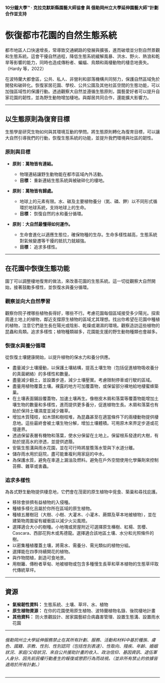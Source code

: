 #### 10分鐘大學™ · 克拉克默斯縣園藝大師協會 與 俄勒岡州立大學延伸園藝大師™計劃 合作並支持

# 恢復都市花園的自然生態系統

都市地區人口快速增長，常導致交通網路的發展與擴張，進而破壞並分割自然景觀和生態系統。這會干擾自然過程，降低生態系統緩解風暴、洪水、野火、熱浪和乾旱等影響的能力，同時也造成傳粉者、蝙蝠、鳥類和兩棲動物的棲息地喪失。（Hardy 等，2022）

在波特蘭大都會區，公共、私人、非營利和部落機構共同努力，保護自然區域免於開發和破碎化。恢復家居花園、學校、公共公園及其他社區空間的生態功能，可以加強區域性的保護行動。透過觀察大自然並遵循生態原則，園藝愛好者可以提升自家花園的韌性，並為野生動物增加棲地。與鄰居共同合作，還能擴大影響力。

---

## 以生態原則為復育目標

生態學是研究生物如何與其環境互動的學問。將生態原則轉化為復育目標，可以讓大自然引導我們的行動，恢復生態系統的功能，並提升我們環境與社區的韌性。

### 原則與目標

- **原則：萬物皆有連結。**  
  - 物理連結讓野生動物能在都市區域內外活動。  
  - **目標：** 重新連結生態系統與被破碎化的棲地。

- **原則：萬物皆有歸處。**  
  - 地球上的元素有限。水、碳及主要植物養分（氮、磷、鉀）以不同形式循環於地球系統，支持地球上的生命。  
  - **目標：** 恢復自然的水和養分循環。

- **原則：大自然最懂得如何運作。**  
  - 生命會進化以適應生態位，確保物種的生存。生命多樣性越高，生態系統對氣候變遷等干擾的抵抗力就越強。  
  - **目標：** 追求多樣性。

---

## 在花園中恢復生態功能

園丁可以調整棲地復育的做法，來改善花園的生態系統。這一切從觀察大自然開始，接著鼓勵多樣性，並恢復水與養分循環。

### 觀察並向大自然學習

觀察你院子裡哪些植物長得好，哪些不行。考慮花園每個區域接受多少陽光。探索周邊土地上的植物，鄰近支撐原生植物的區域尤其理想。找出你希望在花園中種植的植物，注意它們是生長在陽光或陰影、乾燥或潮濕的環境。觀察造訪這些植物的昆蟲和鳥類。追求多樣性；植物種類越多，花園能支援的野生動物種類也會越多。

### 恢復水與養分循環

從恢復土壤健康開始，以提升植物的保水力和養分供應。

- 盡量減少土壤擾動，以保護土壤結構，提高土壤生物（包括促進植物吸收養分的真菌網絡）的多樣性和數量。
- 盡量減少翻土，並設置步道，減少土壤壓實。考慮限制停車或行駛的區域。
- 盡量用植物覆蓋土壤。裸露的地方可加覆蓋物，或保留部分裸地給地棲蜜蜂築巢。
- 在土壤表面鋪設覆蓋物，加速土壤再生。像樹皮木屑和落葉等覆蓋物能增加土壤生物的數量和多樣性，進而提供更多養分，促進植物生長。木屑和落葉也有助於保持土壤濕度並減少雜草。
- 增加木質殘枝，如木頭和樹枝堆，為昆蟲甚至在適當條件下的兩棲動物提供棲息地。這些最終會被土壤生物分解，增加土壤體積。可用原木來界定步道或花壇邊界。
- 透過保留表層有機物和落葉，使水分保留在土地上。保留根系發達的大樹，有助於提高水的滲透，並提供遮蔭。
- 安裝生態溝與雨水花園，並在可行時將屋簷落水管與下水道分離。
- 儲存雨水用於庭院，盡可能重複利用家庭的中水。
- 為保護水質，避免在車道上漏油及燃料。避免在戶外空間使用化學藥劑來控制苔蘚、雜草或害蟲。

### 追求多樣性

為各式野生動物提供棲息地，它們會在茂密的原生植物中覓食、築巢和尋找庇護。

- 移除會排擠有益植物的入侵種。
- 種植多樣化且屬於你所在區域的原生植物。
- 種植五層樹冠（大樹、小樹、大灌木、小灌木、蕨類及草本地被植物），並在建築物周圍留有緩衝區以減少火災風險。
- 選擇適合大小的樹種。小地塊或房屋附近可選擇原生榛樹、紅楊、苦櫻、Cascara、西部花狗木或馬德龍。選擇適合該地區土壤、水分和光照條件的樹。
- 以密集種植覆蓋土壤，將需水、需養分、需光類似的植物分組。
- 選擇能在四季持續開花的植物。
- 與作物間植，創造可食地景。
- 用樹籬、傳粉者草甸、地被植物或包含多種慢生長草和草本植物的生態草坪取代傳統草坪。

---

## 資源

- **氣候韌性資料：** 生態系統、土壤、草坪、水、植物
- **原生植物資源：** 在你的花園使用原生植物、波特蘭植物名錄、後院棲地計畫
- **其他資料：** 防火景觀設計、居家園藝綜合病蟲害管理、設置生態溝、設置雨水花園

---

###### 俄勒岡州立大學延伸服務禁止在其所有計劃、服務、活動和材料中基於種族、膚色、國籍、宗教、性別、性別認同（包括性別表達）、性取向、殘疾、年齡、婚姻狀況、家庭/父母狀況、來自公共援助計畫的收入、政治信仰、基因資訊、退伍軍人身分、因先前民權行動產生的報復或懲罰行為而歧視。（並非所有禁止的依據皆適用於所有計劃。）
---
